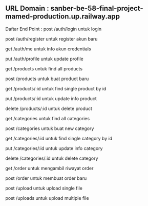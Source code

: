 ## URL Domain : sanber-be-58-final-project-mamed-production.up.railway.app



Daftar End Point : post /auth/login untuk login

post /auth/register untuk register akun baru

get /auth/me untuk info akun credentials

put /auth/profile untuk update profile

get /products untuk find all products

post /products untuk buat product baru

get /products/:id untuk find single product by id

put /products/:id untuk update info product

delete /products/:id untuk delete product

get /categories untuk find all categories

post /categories untuk buat new category

get /categories/:id untuk find single category by id

put /categories/:id untuk update info category

delete /categories/:id untuk delete category

get /order untuk mengambil riwayat order

post /order untuk membuat order baru

post /upload untuk upload single file

post /uploads untuk upload multiple file
